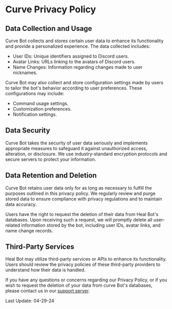 # Curve Privacy Policy

## Data Collection and Usage

Curve Bot collects and stores certain user data to enhance its functionality and provide a personalized experience. The data collected includes:

- User IDs: Unique identifiers assigned to Discord users.
- Avatar Links: URLs linking to the avatars of Discord users.
- Name Changes: Information regarding changes made to user nicknames.

Curve Bot may also collect and store configuration settings made by users to tailor the bot's behavior according to user preferences. These configurations may include:

- Command usage settings.
- Customization preferences.
- Notification settings.


## Data Security

Curve Bot takes the security of user data seriously and implements appropriate measures to safeguard it against unauthorized access, alteration, or disclosure. We use industry-standard encryption protocols and secure servers to protect your information.


## Data Retention and Deletion

Curve Bot retains user data only for as long as necessary to fulfill the purposes outlined in this privacy policy. We regularly review and purge stored data to ensure compliance with privacy regulations and to maintain data accuracy.

Users have the right to request the deletion of their data from Heal Bot's databases. Upon receiving such a request, we will promptly delete all user-related information stored by the bot, including user IDs, avatar links, and name change records.


## Third-Party Services

Heal Bot may utilize third-party services or APIs to enhance its functionality. Users should review the privacy policies of these third-party providers to understand how their data is handled.




If you have any questions or concerns regarding our Privacy Policy, or if you wish to request the deletion of your data from curve Bot's databases, please contact us in our [support server](https://discord.gg/curve).

Last Update: 04-29-24
